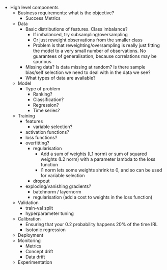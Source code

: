 - High level components
    - Business requirements: what is the objective?
        - Success Metrics
    - Data
        - Basic distributions of features. Class imbalance?
            - If imbalanced, try subsampling/oversampling
            - Or just reweight observations from the smaller class
            - Problem is that reweighting/oversampling is really just fitting the model to a very small number of observations. No guarantees of generalisation, because correlations may be spurious
        - Missing data? Is data missing at random? Is there sample bias/self selection we need to deal with in the data we see?
        - What types of data are available?
    - Model
        - Type of problem
            - Ranking?
            - Classification?
            - Regression?
            - Time series?
    - Training
        - features
            - variable selection?
        - activation functions?
        - loss functions?
        - overfitting?
            - regularisation
                - Add a sum of weights (L1 norm) or sum of squared weights (L2 norm) with a parameter lambda to the loss function 
                - l1 norm lets some weights shrink to 0, and so can be used for variable selection
            - dropout
        - exploding/vanishing gradients?
            - batchnorm / layernorm
            - regularisation (add a cost to weights in the loss function)
    - Validation
        - train-val split
        - hyperparameter tuning
    - Calibration
        - Ensuring that your 0.2 probability happens 20% of the time IRL
        - Isotonic regression
    - Deployment
    - Monitoring
        - Metrics
        - Concept drift
        - Data drift
    - Experimentation